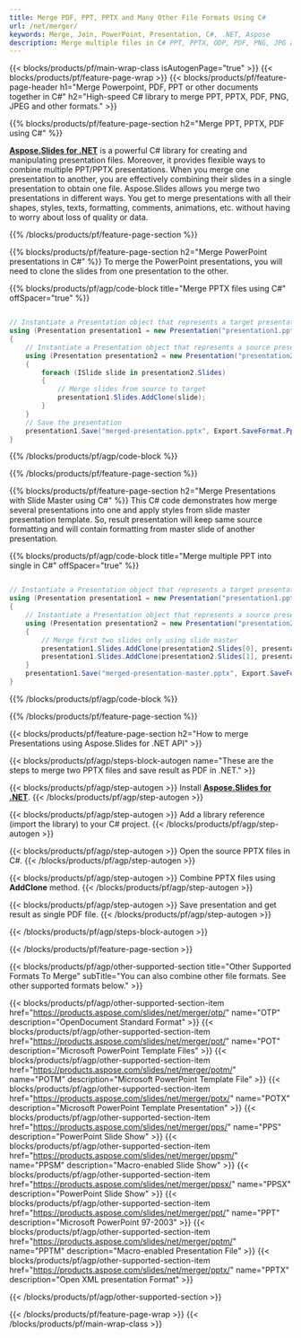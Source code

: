 ```yaml
---
title: Merge PDF, PPT, PPTX and Many Other File Formats Using C# 
url: /net/merger/
keywords: Merge, Join, PowerPoint, Presentation, C#, .NET, Aspose
description: Merge multiple files in C# PPT, PPTX, ODP, PDF, PNG, JPG and many more. 
---
```


{{< blocks/products/pf/main-wrap-class isAutogenPage="true" >}}
{{< blocks/products/pf/feature-page-wrap >}}
{{< blocks/products/pf/feature-page-header h1="Merge Powerpoint, PDF, PPT or other documents together in C#" h2="High-speed C# library to merge PPT, PPTX, PDF, PNG, JPEG and other formats." >}}

{{% blocks/products/pf/feature-page-section h2="Merge PPT, PPTX, PDF using C#" %}}

[**Aspose.Slides for .NET**](https://products.aspose.com/slides/net/) is a powerful C# library for creating and manipulating presentation files. Moreover, it provides flexible ways to combine multiple PPT/PPTX presentations. When you merge one presentation to another, you are effectively combining their slides in a single presentation to obtain one file. Aspose.Slides allows you merge two presentations in different ways. You get to merge presentations with all their shapes, styles, texts, formatting, comments, animations, etc. without having to worry about loss of quality or data.

{{% /blocks/products/pf/feature-page-section %}}

{{% blocks/products/pf/feature-page-section  h2="Merge PowerPoint presentations in C#" %}}
To merge the PowerPoint presentations, you will need to clone the slides from one presentation to the other.

{{% blocks/products/pf/agp/code-block title="Merge PPTX files using C#" offSpacer="true" %}}

```csharp

// Instantiate a Presentation object that represents a target presentation file
using (Presentation presentation1 = new Presentation("presentation1.pptx"))
{
    // Instantiate a Presentation object that represents a source presentation file
    using (Presentation presentation2 = new Presentation("presentation2.pptx"))
    {
        foreach (ISlide slide in presentation2.Slides)
        {
            // Merge slides from source to target 
            presentation1.Slides.AddClone(slide);
        }
    }
    // Save the presentation
    presentation1.Save("merged-presentation.pptx", Export.SaveFormat.Pptx);
}
```


{{% /blocks/products/pf/agp/code-block %}}

{{% /blocks/products/pf/feature-page-section %}}

{{% blocks/products/pf/feature-page-section  h2="Merge Presentations with Slide Master using C#" %}}
This C# code demonstrates how merge several presentations into one and apply styles from slide master presentation template. So, result presentation will keep same source formatting and will contain formatting from master slide of another presentation.

{{% blocks/products/pf/agp/code-block title="Merge multiple PPT into single in C#" offSpacer="true" %}}

``` csharp

// Instantiate a Presentation object that represents a target presentation file
using (Presentation presentation1 = new Presentation("presentation1.pptx"))
{
    // Instantiate a Presentation object that represents a source presentation file
    using (Presentation presentation2 = new Presentation("presentation2.pptx"))
    {
        // Merge first two slides only using slide master
        presentation1.Slides.AddClone(presentation2.Slides[0], presentation1.Masters[0], true);
        presentation1.Slides.AddClone(presentation2.Slides[1], presentation1.Masters[0], true);
    }
    presentation1.Save("merged-presentation-master.pptx", Export.SaveFormat.Pptx);
}
```

{{% /blocks/products/pf/agp/code-block %}}

{{% /blocks/products/pf/feature-page-section %}}

{{< blocks/products/pf/feature-page-section  h2="How to merge Presentations using Aspose.Slides for .NET API" >}}

{{< blocks/products/pf/agp/steps-block-autogen name="These are the steps to merge two PPTX files and save result as PDF in .NET." >}}

{{< blocks/products/pf/agp/step-autogen >}}
Install [**Aspose.Slides for .NET**](https://docs.aspose.com/slides/net/installation/). 
{{< /blocks/products/pf/agp/step-autogen >}}

{{< blocks/products/pf/agp/step-autogen >}}
Add a library reference (import the library) to your C# project.
{{< /blocks/products/pf/agp/step-autogen >}}

{{< blocks/products/pf/agp/step-autogen >}}
Open the source PPTX files in C#.
{{< /blocks/products/pf/agp/step-autogen >}}

{{< blocks/products/pf/agp/step-autogen >}}
Combine PPTX files using **AddClone** method.
{{< /blocks/products/pf/agp/step-autogen >}}

{{< blocks/products/pf/agp/step-autogen >}}
Save presentation and get result as single PDF file.
{{< /blocks/products/pf/agp/step-autogen >}}

{{< /blocks/products/pf/agp/steps-block-autogen >}}

{{< /blocks/products/pf/feature-page-section >}}

{{< blocks/products/pf/agp/other-supported-section title="Other Supported Formats To Merge" subTitle="You can also combine other file formats. See other supported formats below." >}}

{{< blocks/products/pf/agp/other-supported-section-item href="https://products.aspose.com/slides/net/merger/otp/" name="OTP" description="OpenDocument Standard Format" >}}
{{< blocks/products/pf/agp/other-supported-section-item href="https://products.aspose.com/slides/net/merger/pot/" name="POT" description="Microsoft PowerPoint Template Files" >}}
{{< blocks/products/pf/agp/other-supported-section-item href="https://products.aspose.com/slides/net/merger/potm/" name="POTM" description="Microsoft PowerPoint Template File" >}}
{{< blocks/products/pf/agp/other-supported-section-item href="https://products.aspose.com/slides/net/merger/potx/" name="POTX" description="Microsoft PowerPoint Template Presentation" >}}
{{< blocks/products/pf/agp/other-supported-section-item href="https://products.aspose.com/slides/net/merger/pps/" name="PPS" description="PowerPoint Slide Show" >}}
{{< blocks/products/pf/agp/other-supported-section-item href="https://products.aspose.com/slides/net/merger/ppsm/" name="PPSM" description="Macro-enabled Slide Show" >}}
{{< blocks/products/pf/agp/other-supported-section-item href="https://products.aspose.com/slides/net/merger/ppsx/" name="PPSX" description="PowerPoint Slide Show" >}}
{{< blocks/products/pf/agp/other-supported-section-item href="https://products.aspose.com/slides/net/merger/ppt/" name="PPT" description="Microsoft PowerPoint 97-2003" >}}
{{< blocks/products/pf/agp/other-supported-section-item href="https://products.aspose.com/slides/net/merger/pptm/" name="PPTM" description="Macro-enabled Presentation File" >}}
{{< blocks/products/pf/agp/other-supported-section-item href="https://products.aspose.com/slides/net/merger/pptx/" name="PPTX" description="Open XML presentation Format" >}}

{{< /blocks/products/pf/agp/other-supported-section >}}

{{< /blocks/products/pf/feature-page-wrap >}}
{{< /blocks/products/pf/main-wrap-class >}}